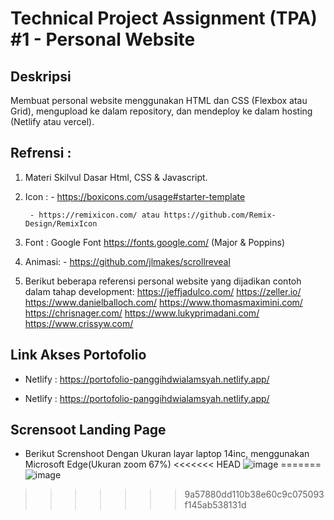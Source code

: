 # Technical Project Assignment (TPA) #1 - Personal Website

## Deskripsi

Membuat personal website menggunakan HTML dan CSS (Flexbox atau Grid), mengupload ke dalam repository, dan mendeploy ke dalam hosting (Netlify atau vercel).

## Refrensi :

1.  Materi Skilvul Dasar Html, CSS & Javascript.

2.  Icon : - https://boxicons.com/usage#starter-template

         - https://remixicon.com/ atau https://github.com/Remix-Design/RemixIcon

3.  Font : Google Font https://fonts.google.com/ (Major & Poppins)

4.  Animasi: - https://github.com/jlmakes/scrollreveal

5.  Berikut beberapa referensi personal website yang dijadikan contoh dalam tahap development:
    https://jeffjadulco.com/
    https://zeller.io/
    https://www.danielballoch.com/
    https://www.thomasmaximini.com/
    https://chrisnager.com/
    https://www.lukyprimadani.com/
    https://www.crissyw.com/

## Link Akses Portofolio
- Netlify : https://portofolio-panggihdwialamsyah.netlify.app/

- Netlify : https://portofolio-panggihdwialamsyah.netlify.app/

## Scrensoot Landing Page

- Berikut Screnshoot Dengan Ukuran layar laptop 14inc, menggunakan Microsoft Edge(Ukuran zoom 67%)
<<<<<<< HEAD
  ![image](https://user-images.githubusercontent.com/77493833/229688542-a167b4c7-c411-4d29-af9e-cf705866aae8.png)
=======
![image](https://user-images.githubusercontent.com/77493833/229688542-a167b4c7-c411-4d29-af9e-cf705866aae8.png)
>>>>>>> 9a57880dd110b38e60c9c075093f145ab538131d
